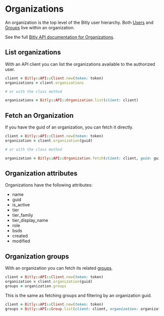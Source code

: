 # Organizations

An organization is the top level of the Bitly user hierarchy. Both [Users](./users.md) and [Groups](./groups.md) live within an organization.

See the full [Bitly API documentation for Organizations](https://dev.bitly.com/v4/#tag/Organizations).

## List organizations

With an API client you can list the organizations available to the authorized user.

```ruby
client = Bitly::API::Client.new(token: token)
organizations = client.organizations

# or with the class method

organizations = Bitly::API::Organization.list(client: client)
```

## Fetch an Organization

If you have the guid of an organization, you can fetch it directly.

```ruby
client = Bitly::API::Client.new(token: token)
organization = client.organization(guid)

# or with the class method

organization = Bitly::API::Organization.fetch(client: client, guid: guid)
```

## Organization attributes

Organizations have the following attributes:

* name
* guid
* is_active
* tier
* tier_family
* tier_display_name
* role
* bsds
* created
* modified

## Organization groups

With an organization you can fetch its related [groups](./groups.md).

```ruby
client = Bitly::API::Client.new(token: token)
organization = client.organization(guid)
groups = organization.groups
```

This is the same as fetching groups and filtering by an organization guid.

```ruby
client = Bitly::API::Client.new(token: token)
groups = Bitly::API::Group.list(client: client, organization: organization_guid)
```